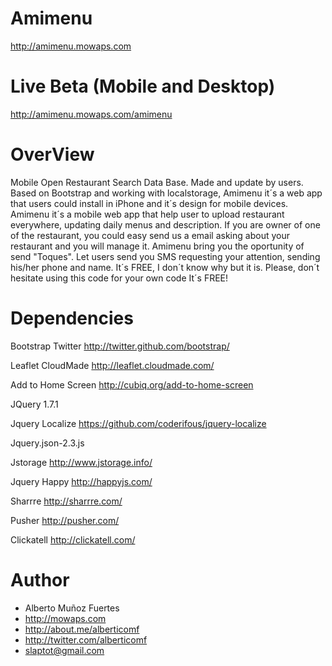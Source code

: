 Amimenu
=======
http://amimenu.mowaps.com

Live Beta (Mobile and Desktop)
=======
http://amimenu.mowaps.com/amimenu

OverView
=======
Mobile Open Restaurant Search Data Base. Made and update by users. Based on Bootstrap and working with localstorage, Amimenu it´s a web app that users could install in iPhone and it´s design for mobile devices.
Amimenu it´s a mobile web app that help user to upload restaurant everywhere, updating daily menus and description.
If you are owner of one of the restaurant, you could easy send us a email asking about your restaurant and you will manage it.
Amimenu bring you the oportunity of send "Toques". Let users send you SMS requesting your attention, sending his/her phone and name.
It´s FREE, I don´t know why but it is.
Please, don´t hesitate using this code for your own code It´s FREE!

Dependencies
=======
Bootstrap Twitter
http://twitter.github.com/bootstrap/

Leaflet CloudMade
http://leaflet.cloudmade.com/

Add to Home Screen
http://cubiq.org/add-to-home-screen

JQuery 1.7.1

Jquery Localize
https://github.com/coderifous/jquery-localize

Jquery.json-2.3.js

Jstorage
http://www.jstorage.info/

Jquery Happy
http://happyjs.com/

Sharrre
http://sharrre.com/

Pusher
http://pusher.com/

Clickatell
http://clickatell.com/

Author
=======
* Alberto Muñoz Fuertes
* http://mowaps.com
* http://about.me/alberticomf
* http://twitter.com/alberticomf
* slaptot@gmail.com




